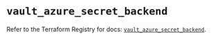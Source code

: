 # `vault_azure_secret_backend`

Refer to the Terraform Registry for docs: [`vault_azure_secret_backend`](https://registry.terraform.io/providers/hashicorp/vault/4.1.0/docs/resources/azure_secret_backend).
